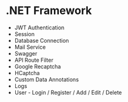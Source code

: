 # .NET Framework

* JWT Authentication
* Session
* Database Connection
* Mail Service
* Swagger
* API Route Filter
* Google Recaptcha
* HCaptcha
* Custom Data Annotations
* Logs
* User - Login / Register / Add / Edit / Delete
